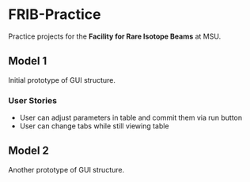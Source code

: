 # FRIB-Practice
Practice projects for the **Facility for Rare Isotope Beams** at MSU.

## Model 1
Initial prototype of GUI structure.

### User Stories
- User can adjust parameters in table and commit them via run button
- User can change tabs while still viewing table

## Model 2
Another prototype of GUI structure.
